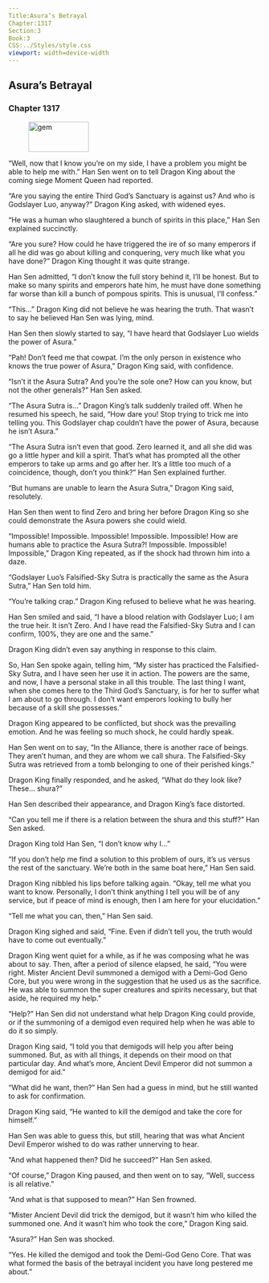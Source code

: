 ```yaml
---
Title:Asura’s Betrayal 
Chapter:1317 
Section:3 
Book:3 
CSS:../Styles/style.css 
viewport: width=device-width
---
```

  
## Asura’s Betrayal
### Chapter 1317
  
<figure>
	<img src="../Images/gem.gif" alt="gem" id="gem" width="120" height="60" />
</figure>
  

  
“Well, now that I know you’re on my side, I have a problem you might be able to help me with.” Han Sen went on to tell Dragon King about the coming siege Moment Queen had reported.

“Are you saying the entire Third God’s Sanctuary is against us? And who is Godslayer Luo, anyway?” Dragon King asked, with widened eyes.

“He was a human who slaughtered a bunch of spirits in this place,” Han Sen explained succinctly.

“Are you sure? How could he have triggered the ire of so many emperors if all he did was go about killing and conquering, very much like what you have done?” Dragon King thought it was quite strange.

Han Sen admitted, “I don’t know the full story behind it, I’ll be honest. But to make so many spirits and emperors hate him, he must have done something far worse than kill a bunch of pompous spirits. This is unusual, I’ll confess.”

“This…” Dragon King did not believe he was hearing the truth. That wasn’t to say he believed Han Sen was lying, mind.

Han Sen then slowly started to say, “I have heard that Godslayer Luo wields the power of Asura.”

“Pah! Don’t feed me that cowpat. I’m the only person in existence who knows the true power of Asura,” Dragon King said, with confidence.

“Isn’t it the Asura Sutra? And you’re the sole one? How can you know, but not the other generals?” Han Sen asked.

“The Asura Sutra is…” Dragon King’s talk suddenly trailed off. When he resumed his speech, he said, “How dare you! Stop trying to trick me into telling you. This Godslayer chap couldn’t have the power of Asura, because he isn’t Asura.”

“The Asura Sutra isn’t even that good. Zero learned it, and all she did was go a little hyper and kill a spirit. That’s what has prompted all the other emperors to take up arms and go after her. It’s a little too much of a coincidence, though, don’t you think?” Han Sen explained further.

“But humans are unable to learn the Asura Sutra,” Dragon King said, resolutely.

Han Sen then went to find Zero and bring her before Dragon King so she could demonstrate the Asura powers she could wield.

“Impossible! Impossible. Impossible! Impossible. Impossible! How are humans able to practice the Asura Sutra?! Impossible. Impossible! Impossible,” Dragon King repeated, as if the shock had thrown him into a daze.

“Godslayer Luo’s Falsified-Sky Sutra is practically the same as the Asura Sutra,” Han Sen told him.

“You’re talking crap.” Dragon King refused to believe what he was hearing.

Han Sen smiled and said, “I have a blood relation with Godslayer Luo; I am the true heir. It isn’t Zero. And I have read the Falsified-Sky Sutra and I can confirm, 100%, they are one and the same.”

Dragon King didn’t even say anything in response to this claim.

So, Han Sen spoke again, telling him, “My sister has practiced the Falsified-Sky Sutra, and I have seen her use it in action. The powers are the same, and now, I have a personal stake in all this trouble. The last thing I want, when she comes here to the Third God’s Sanctuary, is for her to suffer what I am about to go through. I don’t want emperors looking to bully her because of a skill she possesses.”

Dragon King appeared to be conflicted, but shock was the prevailing emotion. And he was feeling so much shock, he could hardly speak.

Han Sen went on to say, “In the Alliance, there is another race of beings. They aren’t human, and they are whom we call shura. The Falsified-Sky Sutra was retrieved from a tomb belonging to one of their perished kings.”

Dragon King finally responded, and he asked, “What do they look like? These… shura?”

Han Sen described their appearance, and Dragon King’s face distorted.

“Can you tell me if there is a relation between the shura and this stuff?” Han Sen asked.

Dragon King told Han Sen, “I don’t know why I…”

“If you don’t help me find a solution to this problem of ours, it’s us versus the rest of the sanctuary. We’re both in the same boat here,” Han Sen said.

Dragon King nibbled his lips before talking again. “Okay, tell me what you want to know. Personally, I don’t think anything I tell you will be of any service, but if peace of mind is enough, then I am here for your elucidation.”

“Tell me what you can, then,” Han Sen said.

Dragon King sighed and said, “Fine. Even if didn’t tell you, the truth would have to come out eventually.”

Dragon King went quiet for a while, as if he was composing what he was about to say. Then, after a period of silence elapsed, he said, “You were right. Mister Ancient Devil summoned a demigod with a Demi-God Geno Core, but you were wrong in the suggestion that he used us as the sacrifice. He was able to summon the super creatures and spirits necessary, but that aside, he required my help.”

“Help?” Han Sen did not understand what help Dragon King could provide, or if the summoning of a demigod even required help when he was able to do it so simply.

Dragon King said, “I told you that demigods will help you after being summoned. But, as with all things, it depends on their mood on that particular day. And what’s more, Ancient Devil Emperor did not summon a demigod for aid.”

“What did he want, then?” Han Sen had a guess in mind, but he still wanted to ask for confirmation.

Dragon King said, “He wanted to kill the demigod and take the core for himself.”

Han Sen was able to guess this, but still, hearing that was what Ancient Devil Emperor wished to do was rather unnerving to hear.

“And what happened then? Did he succeed?” Han Sen asked.

“Of course,” Dragon King paused, and then went on to say, “Well, success is all relative.”

“And what is that supposed to mean?” Han Sen frowned.

“Mister Ancient Devil did trick the demigod, but it wasn’t him who killed the summoned one. And it wasn’t him who took the core,” Dragon King said.

“Asura?” Han Sen was shocked.

“Yes. He killed the demigod and took the Demi-God Geno Core. That was what formed the basis of the betrayal incident you have long pestered me about.”